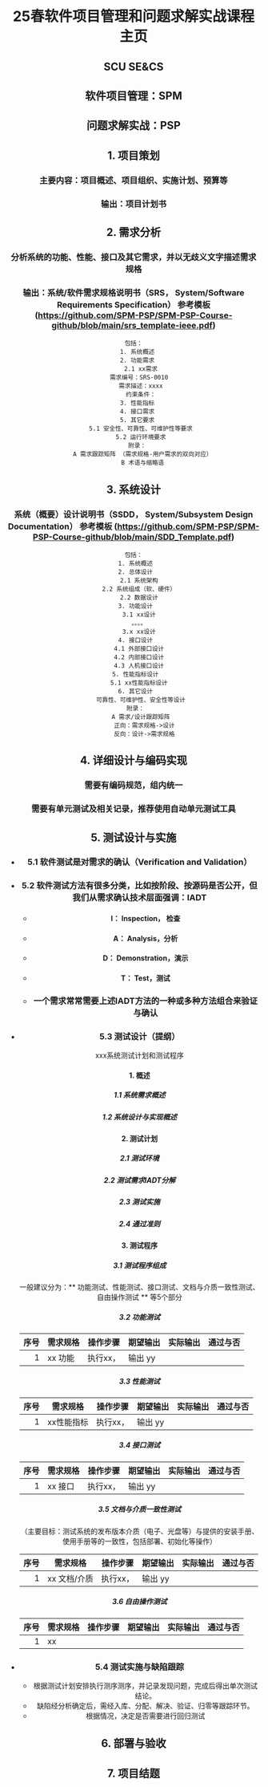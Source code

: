 <header>

<!--
  <<< Author notes: Course header >>>
  Include a 1280×640 image, course title in sentence case, and a concise description in emphasis.
  In your repository settings: enable template repository, add your 1280×640 social image, auto delete head branches.
  Add your open source license, GitHub uses MIT license.
-->

# 25春软件项目管理和问题求解实战课程主页
## SCU SE&CS
## 软件项目管理：SPM
## 问题求解实战：PSP 

## 1. 项目策划
  ### 主要内容：项目概述、项目组织、实施计划、预算等
  ### 输出：项目计划书
## 2. 需求分析
  ### 分析系统的功能、性能、接口及其它需求，并以无歧义文字描述需求规格
  ### 输出：系统/软件需求规格说明书（SRS， System/Software Requirements Specification） 参考模板 (https://github.com/SPM-PSP/SPM-PSP-Course-github/blob/main/srs_template-ieee.pdf)
    包括：
      1. 系统概述
      2. 功能需求
        2.1 xx需求
        需求编号：SRS-0010 
        需求描述：xxxx
        约束条件：
      3. 性能指标
      4. 接口需求
      5. 其它要求
        5.1 安全性、可靠性、可维护性等要求
        5.2 运行环境要求
      附录：
         A 需求跟踪矩阵 （需求规格-用户需求的双向对应）
         B 术语与缩略语
         
## 3. 系统设计
  ### 系统（概要）设计说明书（SSDD， System/Subsystem Design Documentation） 参考模板 (https://github.com/SPM-PSP/SPM-PSP-Course-github/blob/main/SDD_Template.pdf)
    包括：
     1. 系统概述
     2. 总体设计
       2.1 系统架构
       2.2 系统组成（软、硬件）
       2.2 数据设计
     3. 功能设计
       3.1 xx设计
       。。。。
       3.x xx设计
     4. 接口设计
       4.1 外部接口设计
       4.2 内部接口设计
       4.3 人机接口设计
     5. 性能指标设计
       5.1 xx性能指标设计
     6. 其它设计
        可靠性、可维护性、安全性等设计
     附录：
        A 需求/设计跟踪矩阵
          正向：需求规格->设计
          反向：设计->需求规格
          

## 4. 详细设计与编码实现
  ### 需要有编码规范，组内统一
  ### 需要有单元测试及相关记录，推荐使用自动单元测试工具

## 5. 测试设计与实施
- ### 5.1 软件测试是对需求的确认（Verification and Validation）
- ### 5.2 软件测试方法有很多分类，比如按阶段、按源码是否公开，但我们从需求确认技术层面强调：IADT
    - ####  I： Inspection， 检查
    - ####  A： Analysis，分析
    - ####  D： Demonstration，演示
    - ####  T： Test，测试
   - ### 一个需求常常需要上述IADT方法的一种或多种方法组合来验证与确认
- ### 5.3 测试设计（提纲）
  xxx系统测试计划和测试程序
   #### 1. 概述
    ##### 1.1 系统需求概述
    ##### 1.2 系统设计与实现概述
    #### 2. 测试计划
     ##### 2.1 测试环境
     ##### 2.2 测试需求IADT分解 
     ##### 2.3 测试实施
     ##### 2.4 通过准则
    #### 3. 测试程序
     ##### 3.1 测试程序组成
    一般建议分为：** 功能测试、性能测试、接口测试、文档与介质一致性测试、自由操作测试 ** 等5个部分
     ##### 3.2 功能测试
   
  | 序号 | 需求规格        | 操作步骤       | 期望输出        | 实际输出       | 通过与否 |
  |-----:|---------------|---------------|---------------|---------------|---------------|
  |     1|   xx 功能      | 执行xx，       | 输出 yy        |               |                |


     ##### 3.3 性能测试
   
  | 序号 | 需求规格        | 操作步骤       | 期望输出        | 实际输出       | 通过与否 |
  |-----:|---------------|---------------|---------------|---------------|---------------|
  |     1|   xx性能指标      | 执行xx，       | 输出 yy        |               |                |

     ##### 3.4 接口测试
   
  | 序号 | 需求规格        | 操作步骤       | 期望输出        | 实际输出       | 通过与否 |
  |-----:|---------------|---------------|---------------|---------------|---------------|
  |     1|   xx 接口      | 执行xx，       | 输出 yy        |               |                |

     ##### 3.5 文档与介质一致性测试
    （主要目标：测试系统的发布版本介质（电子、光盘等）与提供的安装手册、使用手册等的一致性，包括部署、初始化等操作）
   
  | 序号 | 需求规格        | 操作步骤       | 期望输出        | 实际输出       | 通过与否 |
  |-----:|---------------|---------------|---------------|---------------|---------------|
  |     1|   xx 文档/介质      | 执行xx，       | 输出 yy        |               |                |

     ##### 3.6 自由操作测试
   
  | 序号 | 需求规格        | 操作步骤       | 期望输出        | 实际输出       | 通过与否 |
  |-----:|---------------|---------------|---------------|---------------|---------------|
  |     1|   xx         |       |         |               |                |
 
- ### 5.4 测试实施与缺陷跟踪
  - 根据测试计划安排执行测序测序，并记录发现问题，完成后得出单次测试结论。
  - 缺陷经分析确定后，需经入库、分配、解决、验证、归零等跟踪环节。
  - 根据情况，决定是否需要进行回归测试
   
## 6. 部署与验收


## 7. 项目结题

